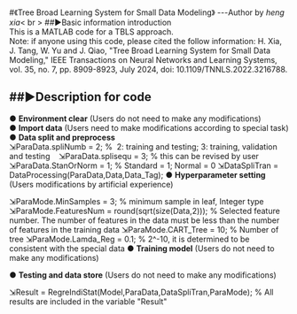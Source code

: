 #《Tree Broad Learning System for Small Data Modeling》
                                              ---Author by _heng xia_< br >
##▶Basic information introduction  
This is a MATLAB code for a TBLS approach.  
Note: if anyone using this code, please cited the follow information:
H. Xia, J. Tang, W. Yu and J. Qiao, "Tree Broad Learning System for Small Data Modeling," IEEE Transactions on Neural Networks and Learning Systems, vol. 35, no. 7, pp. 8909-8923, July 2024, doi: 10.1109/TNNLS.2022.3216788. 

##▶Description for code   
---
● **Environment clear** (Users do not need to make any modifications)  
● **Import data** (Users need to make modifications according to special task)  
● **Data split and preprocess**  
  ⇲ParaData.spliNumb = 2; %  2: training and testing; 3: training, validation and testing   
  ⇲ParaData.splisequ = 3; % this can be revised by user  
  ⇲ParaData.StanOrNorm = 1; % Standard = 1; Normal = 0
  ⇲DataSpliTran = DataProcessing(ParaData,Data,Data_Tag);
● **Hyperparameter setting** (Users modifications by artificial experience)  

  ⇲ParaMode.MinSamples = 3; % minimum sample in leaf, Integer type
  ⇲ParaMode.FeaturesNum = round(sqrt(size(Data,2))); % Selected feature number. The number of features in the data must be less than the number of features in the training data
  ⇲ParaMode.CART_Tree = 10; % Number of tree 
  ⇲ParaMode.Lamda_Reg = 0.1; % 2^-10, it is determined to be consistent with the special data 
● **Training model** (Users do not need to make any modifications)

● **Testing and data store** (Users do not need to make any modifications)

  ⇲Result = RegreIndiStat(Model,ParaData,DataSpliTran,ParaMode); % All results are included in the variable "Result"
